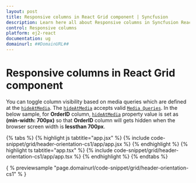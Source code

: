 ```yaml
---
layout: post
title: Responsive columns in React Grid component | Syncfusion
description: Learn here all about Responsive columns in Syncfusion React Grid component of Syncfusion Essential JS 2 and more.
control: Responsive columns 
platform: ej2-react
documentation: ug
domainurl: ##DomainURL##
---
```


# Responsive columns in React Grid component

You can toggle column visibility based on media queries which are defined at the [`hideAtMedia`](https://ej2.syncfusion.com/angular/documentation/api/grid/column/#hideatmedia). The [`hideAtMedia`](https://ej2.syncfusion.com/angular/documentation/api/grid/column/#hideatmedia) accepts valid [`Media Queries`]( http://cssmediaqueries.com/what-are-css-media-queries.html ). In the below sample, for **OrderID** column, [`hideAtMedia`](https://ej2.syncfusion.com/angular/documentation/api/grid/column/#hideatmedia) property value is set as **(min-width: 700px)** so that **OrderID** column will gets hidden when the browser screen width is **lessthan 700px**.

{% tabs %}
{% highlight js tabtitle="app.jsx" %}
{% include code-snippet/grid/header-orientation-cs1/app/app.jsx %}
{% endhighlight %}
{% highlight ts tabtitle="app.tsx" %}
{% include code-snippet/grid/header-orientation-cs1/app/app.tsx %}
{% endhighlight %}
{% endtabs %}

{ % previewsample "page.domainurl/code-snippet/grid/header-orientation-cs1" % }